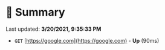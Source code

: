 # 📖 Summary
Last updated: **3/20/2021, 9:35:33 PM**

- `GET` [https://google.com](https://google.com) - **Up** (90ms)
